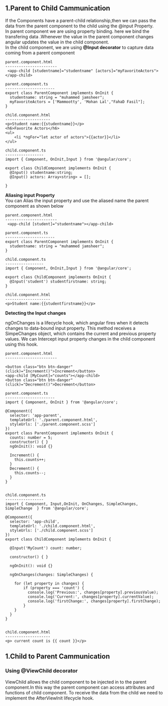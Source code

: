 1.Parent to Child Cammunication
----------------------------------
If the Components have a parent-child relationship,then we can pass the data from the parent component to the child using the @input Property.                
In parent component we are using property binding. here we bind the transfering data .Whenever the value in the parent component changes angular updates the value in the child component.                  
In the child component, we are using __@Input decorator__ to capture data coming from a parent component

```javscript
parent.component.html
-----------------------
 <app-child [studentname]="studentname" [actors]="myFavoriteActors"></app-child>

parent.component.ts
----------------------
export class ParentComponent implements OnInit {
  studentname: string = "muhammed jamsheer";
  myFavoriteActors = ['Mammootty', 'Mohan Lal',"FahaD Fasil"];
}

child.component.html
--------------------
<p>Student name:{{studentname}}</p>
<h6>Favorite Actors</h6>
<ul>
    <li *ngFor="let actor of actors">{{actor}}</li>
</ul>

child.component.ts
-----------------
import { Component, OnInit,Input } from '@angular/core';

export class ChildComponent implements OnInit {
  @Input() studentname:string;
  @Input() actors: Array<string> = [];

}
```

__Aliasing input Property__              
You can Alias the input property and use the aliased name the parent component as shown below

```javscript
parent.component.html
-----------------------
 <app-child [student]="studentname"></app-child>

parent.component.ts
----------------------
export class ParentComponent implements OnInit {
  studentname: string = "muhammed jamsheer";
}

child.component.ts
-----------------
import { Component, OnInit,Input } from '@angular/core';

export class ChildComponent implements OnInit {
  @Input('student') studentfirstname: string;
}

child.component.html
--------------------
<p>Student name:{{studentfirstname}}</p>
```

__Detecting the Input changes__   

ngOnChanges is a lifecycle hook, which angular fires when it detects changes to data-bound input property. 
This method receives a SimpeChanges object, which contains the current and previous property values.
We can Intercept input property changes in the child component using this hook.


```javscript
parent.component.html
-----------------------

<button class="btn btn-danger" (click)="Increment()">Increment</button>
<app-child [MyCount]="counts"></app-child>
<button class="btn btn-danger" (click)="Decrement()">Decrement</button>

parent.component.ts
----------------------
import { Component, OnInit } from '@angular/core';

@Component({
  selector: 'app-parent',
  templateUrl: './parent.component.html',
  styleUrls: ['./parent.component.scss']
})
export class ParentComponent implements OnInit {
  counts: number = 5;
  constructor() { }
  ngOnInit(): void {}
  
  Increment() {
    this.counts++;
  }
  Decrement() {
    this.counts--;
  }
}


child.component.ts
-----------------
import { Component, Input,OnInit, OnChanges, SimpleChanges, SimpleChange  } from '@angular/core';

@Component({
  selector: 'app-child',
  templateUrl: './child.component.html',
  styleUrls: ['./child.component.scss']
})
export class ChildComponent implements OnInit {

  @Input('MyCount') count: number;

  constructor() { }

  ngOnInit(): void {}

  ngOnChanges(changes: SimpleChanges) {
 
    for (let property in changes) {
        if (property === 'count') {
          console.log('Previous:', changes[property].previousValue);
          console.log('Current:', changes[property].currentValue);
          console.log('firstChange:', changes[property].firstChange);
        } 
    }
  }
}


child.component.html
--------------------
<p> current count is {{ count }}</p>
```

1.Child to Parent Cammunication
--------------------------------
### Using @ViewChild decorator

ViewChild allows the child component to be injected in to the parent component.In this way the parent component can access attributes and functions of child component.
To receive the data from the child we need to implement the AfterViewInit lifecycle hook.







 
